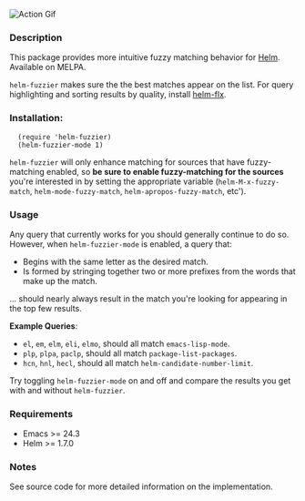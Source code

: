 ![Action Gif](https://cloud.githubusercontent.com/assets/15329740/10805173/7faaf286-7dd4-11e5-9fba-f453f2faa49e.gif)

### Description

This package provides more intuitive fuzzy matching behavior for
[Helm](https://github.com/emacs-helm/helm). Available on MELPA.

`helm-fuzzier` makes sure the the best matches appear on the list.
For query highlighting and sorting results by quality, install [helm-flx](https://github.com/PythonNut/helm-flx).

### Installation:

```elisp
  (require 'helm-fuzzier)
  (helm-fuzzier-mode 1)
```

`helm-fuzzier` will only enhance matching for sources that have
fuzzy-matching enabled, so **be sure to enable fuzzy-matching for the
sources** you're interested in by setting the appropriate variable
(`helm-M-x-fuzzy-match`, `helm-mode-fuzzy-match`,
`helm-apropos-fuzzy-match`, etc').

### Usage

Any query that currently works for you should generally continue to do so.
However, when `helm-fuzzier-mode` is enabled, a query that:

- Begins with the same letter as the desired match.
- Is formed by stringing together two or more prefixes from the words
that make up the match.

... should nearly always result in the match you're looking for appearing in the
top few results.

**Example Queries**:

- `el`, `em`, `elm`, `eli`, `elmo`, should all match `emacs-lisp-mode`.
- `plp`, `plpa`, `paclp`, should all match `package-list-packages`.
- `hcn`, `hnl`, `hecl`, should all match `helm-candidate-number-limit`.

Try toggling `helm-fuzzier-mode` on and off and compare the results you
get with and without `helm-fuzzier`.

### Requirements

- Emacs >= 24.3
- Helm >= 1.7.0

### Notes

See source code for more detailed information on the implementation.
